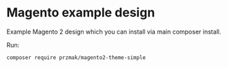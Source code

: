 # Magento example design
Example Magento 2 design which you can install via main composer install.


Run:

    composer require przmak/magento2-theme-simple
